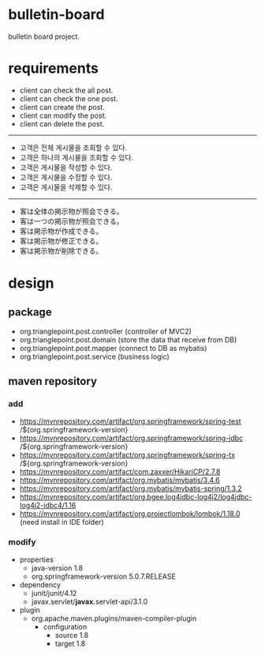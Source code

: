 # bulletin-board
bulletin board project.

# requirements
 - client can check the all post.
 - client can check the one post.
 - client can create the post.
 - client can modify the post.
 - client can delete the post.
* * *
 - 고객은 전체 게시물을 조회할 수 있다.
 - 고객은 하나의 게시물을 조회할 수 있다.
 - 고객은 게시물을 작성할 수 있다.
 - 고객은 게시물을 수정할 수 있다.
 - 고객은 게시물을 삭제할 수 있다.
* * *
 - 客は全体の掲示物が照会できる。
 - 客は一つの掲示物が照会できる。
 - 客は掲示物が作成できる。
 - 客は掲示物が修正できる。
 - 客は掲示物が削除できる。
 
# design
## package
 - org.trianglepoint.post.controller (controller of MVC2)
 - org.trianglepoint.post.domain (store the data that receive from DB)
 - org.trianglepoint.post.mapper (connect to DB as mybatis)
 - org.trianglepoint.post.service (business logic)

## maven repository
### add
 - https://mvnrepository.com/artifact/org.springframework/spring-test /${org.springframework-version}
 - https://mvnrepository.com/artifact/org.springframework/spring-jdbc /${org.springframework-version}
 - https://mvnrepository.com/artifact/org.springframework/spring-tx /${org.springframework-version}
 - https://mvnrepository.com/artifact/com.zaxxer/HikariCP/2.7.8
 - https://mvnrepository.com/artifact/org.mybatis/mybatis/3.4.6
 - https://mvnrepository.com/artifact/org.mybatis/mybatis-spring/1.3.2
 - https://mvnrepository.com/artifact/org.bgee.log4jdbc-log4j2/log4jdbc-log4j2-jdbc4/1.16
 - https://mvnrepository.com/artifact/org.projectlombok/lombok/1.18.0 (need install in IDE folder)
### modify
 - properties
   - java-version 1.8
   - org.springframework-version 5.0.7.RELEASE
 - dependency
   - junit/junit/4.12
   - javax.servlet/<b>javax.</b>servlet-api/3.1.0
 - plugin
   - org.apache.maven.plugins/maven-compiler-plugin
     - configuration
       - source 1.8
       - target 1.8
